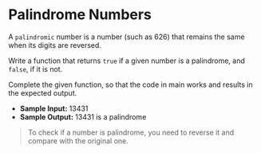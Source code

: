 # Palindrome Numbers

A `palindromic` number is a number (such as 626) that remains the same when its digits are reversed.

Write a function that returns `true` if a given number is a palindrome, and `false`, if it is not.

Complete the given function, so that the code in main works and results in the expected output.

- **Sample Input:** 13431
- **Sample Output:** 13431 is a palindrome

>To check if a number is palindrome, you need to reverse it and compare with the original one.